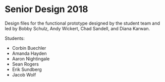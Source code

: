 # Senior Design 2018

Design files for the functional prototype designed by the student team and led by Bobby Schulz, Andy Wickert, Chad Sandell, and Diana Karwan.

Students:
* Corbin Buechler
* Amanda Hayden
* Aaron Nightingale
* Sean Rogers
* Erik Sundberg
* Jacob Wolf

